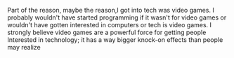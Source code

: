 
 Part of the reason, maybe the reason,I got into tech was video games. 
 I probably wouldn't have started programming if it wasn't for video games or wouldn't have gotten interested in computers or tech is video games. I strongly believe video games are a powerful force for getting people Interested in technology; it has a way bigger knock-on effects than people may realize
 



  
